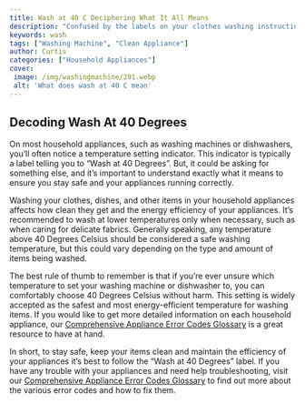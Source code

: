 ```yaml
---
title: Wash at 40 C Deciphering What It All Means
description: "Confused by the labels on your clothes washing instructions This post deciphers the confusing washing instructions and their meanings - so you know exactly what you should be using to make your clothes last"
keywords: wash
tags: ["Washing Machine", "Clean Appliance"]
author: Curtis
categories: ["Household Appliances"]
cover: 
 image: /img/washingmachine/291.webp
 alt: 'What does wash at 40 C mean'
---
```

## Decoding Wash At 40 Degrees

On most household appliances, such as washing machines or dishwashers, you’ll often notice a temperature setting indicator. This indicator is typically a label telling you to “Wash at 40 Degrees”. But, it could be asking for something else, and it’s important to understand exactly what it means to ensure you stay safe and your appliances running correctly.

Washing your clothes, dishes, and other items in your household appliances affects how clean they get and the energy efficiency of your appliances. It’s recommended to wash at lower temperatures only when necessary, such as when caring for delicate fabrics. Generally speaking, any temperature above 40 Degrees Celsius should be considered a safe washing temperature, but this could vary depending on the type and amount of items being washed. 

The best rule of thumb to remember is that if you’re ever unsure which temperature to set your washing machine or dishwasher to, you can comfortably choose 40 Degrees Celsius without harm. This setting is widely accepted as the safest and most energy-efficient temperature for washing items. If you would like to get more detailed information on each household appliance, our [Comprehensive Appliance Error Codes Glossary](./error-codes/) is a great resource to have at hand.

In short, to stay safe, keep your items clean and maintain the efficiency of your appliances it’s best to follow the “Wash at 40 Degrees” label. If you have any trouble with your appliances and need help troubleshooting, visit our [Comprehensive Appliance Error Codes Glossary](./error-codes/) to find out more about the various error codes and how to fix them.

